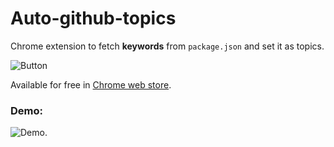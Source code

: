 # Auto-github-topics

Chrome extension to fetch **keywords** from `package.json` and set it as topics.

![Button](http://i1152.photobucket.com/albums/p486/Artem_Yavorsky/Screen%20Shot%202017-02-07%20at%2016.17.39_zpslamyf1ig.png)

Available for free in [Chrome web store](https://chrome.google.com/webstore/detail/auto-topics/gajhcgghaanikfoalinhplemloclljek).

### Demo:
![Demo](https://media.giphy.com/media/3o6Yg0a9r0eGce4yju/source.gif).

